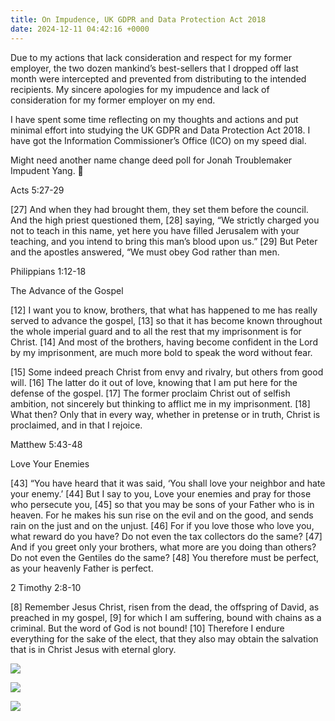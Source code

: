```yaml
---
title: On Impudence, UK GDPR and Data Protection Act 2018
date: 2024-12-11 04:42:16 +0000
---
```


Due to my actions that lack consideration and respect for my former employer, the two dozen mankind’s best-sellers that I dropped off last month were intercepted and prevented from distributing to the intended recipients. My sincere apologies for my impudence and lack of consideration for my former employer on my end.

I have spent some time reflecting on my thoughts and actions and put minimal effort into studying the UK GDPR and Data Protection Act 2018. I have got the Information Commissioner’s Office (ICO) on my speed dial.

Might need another name change deed poll for Jonah Troublemaker Impudent Yang. 🤔

Acts 5:27-29

[27] And when they had brought them, they set them before the council. And the high priest questioned them, [28] saying, “We strictly charged you not to teach in this name, yet here you have filled Jerusalem with your teaching, and you intend to bring this man’s blood upon us.” [29] But Peter and the apostles answered, “We must obey God rather than men.

Philippians 1:12-18

The Advance of the Gospel

[12] I want you to know, brothers, that what has happened to me has really served to advance the gospel, [13] so that it has become known throughout the whole imperial guard and to all the rest that my imprisonment is for Christ. [14] And most of the brothers, having become confident in the Lord by my imprisonment, are much more bold to speak the word without fear.

[15] Some indeed preach Christ from envy and rivalry, but others from good will. [16] The latter do it out of love, knowing that I am put here for the defense of the gospel. [17] The former proclaim Christ out of selfish ambition, not sincerely but thinking to afflict me in my imprisonment. [18] What then? Only that in every way, whether in pretense or in truth, Christ is proclaimed, and in that I rejoice. 

Matthew 5:43-48

Love Your Enemies

[43] “You have heard that it was said, ‘You shall love your neighbor and hate your enemy.’ [44] But I say to you, Love your enemies and pray for those who persecute you, [45] so that you may be sons of your Father who is in heaven. For he makes his sun rise on the evil and on the good, and sends rain on the just and on the unjust. [46] For if you love those who love you, what reward do you have? Do not even the tax collectors do the same? [47] And if you greet only your brothers, what more are you doing than others? Do not even the Gentiles do the same? [48] You therefore must be perfect, as your heavenly Father is perfect.

2 Timothy 2:8-10

[8] Remember Jesus Christ, risen from the dead, the offspring of David, as preached in my gospel, [9] for which I am suffering, bound with chains as a criminal. But the word of God is not bound! [10] Therefore I endure everything for the sake of the elect, that they also may obtain the salvation that is in Christ Jesus with eternal glory.

![](/a8911355cef84cf2fa039bae9f13bd24.jpeg)

![](/93c5dde52b5f7a0fb5e17fd2de0bc002.jpeg)

![](/ced72f4ccc97944aeaee6eb2ca3e01b3.jpeg)